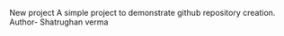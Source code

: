 New project 
A simple  project to demonstrate github repository creation. 
Author- Shatrughan verma
